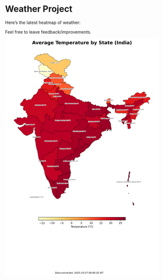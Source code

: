 # Weather Project

Here’s the latest heatmap of weather:

Feel free to leave feedback/improvements.

![India Heatmap](docs/assets/india_heatmap.png?v=FEBD2A)
